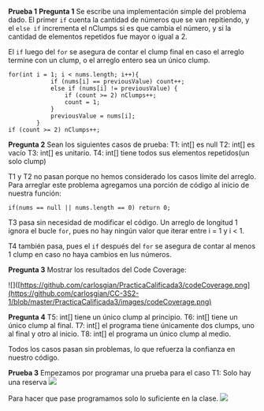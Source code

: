 **Prueba 1**
**Pregunta 1** Se escribe una implementación simple del problema dado.
El primer `if` cuenta la cantidad de números que se van repitiendo,
y el `else if` incrementa el nClumps si es que cambia el número, y si la cantidad de elementos repetidos fue mayor o igual a 2.

El `if`  luego del `for` se asegura de contar el clump final en caso el arreglo termine con un clump, o el arreglo entero sea un único clump.
```
for(int i = 1; i < nums.length; i++){
            if (nums[i] == previousValue) count++;
            else if (nums[i] != previousValue) {
                if (count >= 2) nClumps++;
                count = 1;
            }
            previousValue = nums[i];
        }
if (count >= 2) nClumps++;
```

**Pregunta 2**
Sean los siguientes casos de prueba:
T1: int[] es null
T2: int[] es vacío
T3: int[] es unitario.
T4: int[] tiene todos sus elementos repetidos(un solo clump)

T1 y T2 no pasan porque no hemos considerado los casos límite del arreglo. Para arreglar este problema agregamos una porción de código al inicio de nuestra función:
```
if(nums == null || nums.length == 0) return 0;
```

T3 pasa sin necesidad de modificar el código. Un arreglo de longitud 1 ignora el bucle `for`, pues no hay ningún valor que iterar entre i = 1 y i < 1.

T4 también pasa, pues el `if` después del `for` se asegura de contar al menos 1 clump en caso no haya cambios en lus números.

**Pregunta 3**
Mostrar los resultados del Code Coverage:

![]([https://github.com/carlosgian/PracticaCalificada3/codeCoverage.png](https://github.com/carlosgian/CC-3S2-1/blob/master/PracticaCalificada3/images/codeCoverage.png)

**Pregunta 4**
T5: int[] tiene un único clump al principio.
T6: int[] tiene un único clump al final.
T7: int[] el programa tiene únicamente dos clumps, uno al final y otro al inicio.
T8: int[] el programa un único clump al medio.

Todos los casos pasan sin problemas, lo que refuerza la confianza en nuestro código.


**Prueba 3**
Empezamos por programar una prueba para el caso T1: Solo hay una reserva
![](https://github.com/carlosgian/PracticaCalificada3/preg3paso1.png)

Para hacer que pase programamos solo lo suficiente en la clase.
![](https://github.com/carlosgian/PracticaCalificada3/preg3paso2.png)


